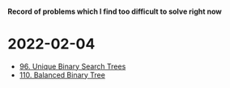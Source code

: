#### Record of problems which I find too difficult to solve right now

# 2022-02-04

- [96. Unique Binary Search Trees](https://leetcode.com/problems/unique-binary-search-trees/)
- [110. Balanced Binary Tree](https://leetcode.com/problems/balanced-binary-tree/)
